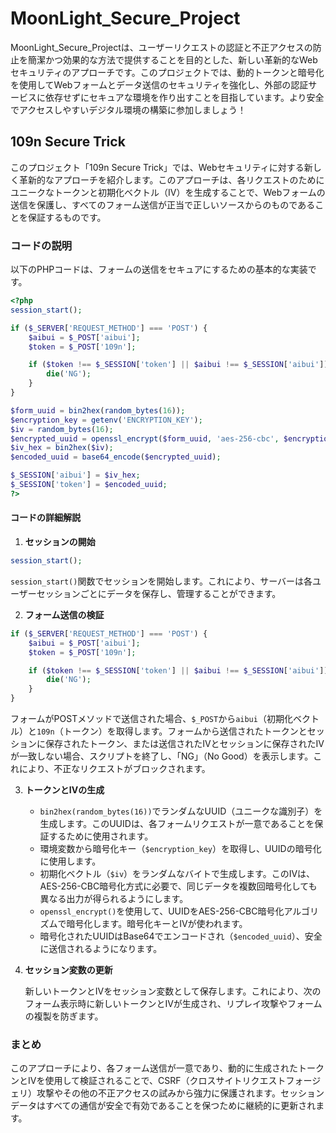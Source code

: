 # MoonLight_Secure_Project

MoonLight_Secure_Projectは、ユーザーリクエストの認証と不正アクセスの防止を簡潔かつ効果的な方法で提供することを目的とした、新しい革新的なWebセキュリティのアプローチです。このプロジェクトでは、動的トークンと暗号化を使用してWebフォームとデータ送信のセキュリティを強化し、外部の認証サービスに依存せずにセキュアな環境を作り出すことを目指しています。より安全でアクセスしやすいデジタル環境の構築に参加しましょう！

## 109n Secure Trick

このプロジェクト「109n Secure Trick」では、Webセキュリティに対する新しく革新的なアプローチを紹介します。このアプローチは、各リクエストのためにユニークなトークンと初期化ベクトル（IV）を生成することで、Webフォームの送信を保護し、すべてのフォーム送信が正当で正しいソースからのものであることを保証するものです。

### コードの説明

以下のPHPコードは、フォームの送信をセキュアにするための基本的な実装です。

```php
<?php
session_start();

if ($_SERVER['REQUEST_METHOD'] === 'POST') {
    $aibui = $_POST['aibui'];
    $token = $_POST['109n'];

    if ($token !== $_SESSION['token'] || $aibui !== $_SESSION['aibui']) {
        die('NG');
    }
}

$form_uuid = bin2hex(random_bytes(16));
$encryption_key = getenv('ENCRYPTION_KEY');
$iv = random_bytes(16);
$encrypted_uuid = openssl_encrypt($form_uuid, 'aes-256-cbc', $encryption_key, 0, $iv);
$iv_hex = bin2hex($iv);
$encoded_uuid = base64_encode($encrypted_uuid);

$_SESSION['aibui'] = $iv_hex;
$_SESSION['token'] = $encoded_uuid;
?>
```
#### コードの詳細解説

1. **セッションの開始**
```php
session_start();
```
   `session_start()`関数でセッションを開始します。これにより、サーバーは各ユーザーセッションごとにデータを保存し、管理することができます。

2. **フォーム送信の検証**

```php
if ($_SERVER['REQUEST_METHOD'] === 'POST') {
    $aibui = $_POST['aibui'];
    $token = $_POST['109n'];

    if ($token !== $_SESSION['token'] || $aibui !== $_SESSION['aibui']) {
        die('NG');
    }
}
```

   フォームがPOSTメソッドで送信された場合、`$_POST`から`aibui`（初期化ベクトル）と`109n`（トークン）を取得します。フォームから送信されたトークンとセッションに保存されたトークン、または送信されたIVとセッションに保存されたIVが一致しない場合、スクリプトを終了し、「NG」（No Good）を表示します。これにより、不正なリクエストがブロックされます。

3. **トークンとIVの生成**

   - `bin2hex(random_bytes(16))`でランダムなUUID（ユニークな識別子）を生成します。このUUIDは、各フォームリクエストが一意であることを保証するために使用されます。
   - 環境変数から暗号化キー（`$encryption_key`）を取得し、UUIDの暗号化に使用します。
   - 初期化ベクトル（`$iv`）をランダムなバイトで生成します。このIVは、AES-256-CBC暗号化方式に必要で、同じデータを複数回暗号化しても異なる出力が得られるようにします。
   - `openssl_encrypt()`を使用して、UUIDをAES-256-CBC暗号化アルゴリズムで暗号化します。暗号化キーとIVが使われます。
   - 暗号化されたUUIDはBase64でエンコードされ（`$encoded_uuid`）、安全に送信されるようになります。

4. **セッション変数の更新**

   新しいトークンとIVをセッション変数として保存します。これにより、次のフォーム表示時に新しいトークンとIVが生成され、リプレイ攻撃やフォームの複製を防ぎます。

### まとめ

このアプローチにより、各フォーム送信が一意であり、動的に生成されたトークンとIVを使用して検証されることで、CSRF（クロスサイトリクエストフォージェリ）攻撃やその他の不正アクセスの試みから強力に保護されます。セッションデータはすべての通信が安全で有効であることを保つために継続的に更新されます。
